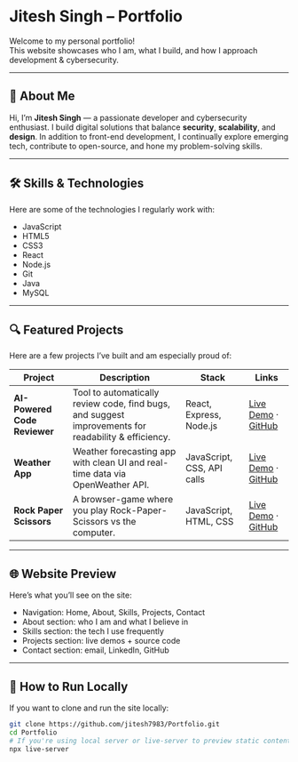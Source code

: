 # Jitesh Singh – Portfolio

Welcome to my personal portfolio!  
This website showcases who I am, what I build, and how I approach development & cybersecurity.

---

## 👤 About Me

Hi, I’m **Jitesh Singh** — a passionate developer and cybersecurity enthusiast. I build digital solutions that balance **security**, **scalability**, and **design**. In addition to front-end development, I continually explore emerging tech, contribute to open-source, and hone my problem-solving skills.

---

## 🛠 Skills & Technologies

Here are some of the technologies I regularly work with:

- JavaScript  
- HTML5  
- CSS3  
- React  
- Node.js  
- Git  
- Java  
- MySQL  

---

## 🔍 Featured Projects

Here are a few projects I’ve built and am especially proud of:

| Project | Description | Stack | Links |
|---|---|---|---|
| **AI-Powered Code Reviewer** | Tool to automatically review code, find bugs, and suggest improvements for readability & efficiency. | React, Express, Node.js | [Live Demo](https://coderevie.netlify.app) · [GitHub](https://github.com/jitesh7983/AI-code-reviewer) |
| **Weather App** | Weather forecasting app with clean UI and real-time data via OpenWeather API. | JavaScript, CSS, API calls | [Live Demo](https://jitesh7983.github.io/weather-app-js/weather-app-js/index.html) · [GitHub](https://github.com/jitesh7983/weather-app-js) |
| **Rock Paper Scissors** | A browser-game where you play Rock-Paper-Scissors vs the computer. | JavaScript, HTML, CSS | [Live Demo](https://jitesh7983.github.io/Game/js_projects/index.html) · [GitHub](https://github.com/jitesh7983/Game) |


---

## 🌐 Website Preview

Here’s what you’ll see on the site:  
- Navigation: Home, About, Skills, Projects, Contact  
- About section: who I am and what I believe in  
- Skills section: the tech I use frequently  
- Projects section: live demos + source code  
- Contact section: email, LinkedIn, GitHub

---

## 🚀 How to Run Locally

If you want to clone and run the site locally:

```bash
git clone https://github.com/jitesh7983/Portfolio.git
cd Portfolio
# If you're using local server or live-server to preview static content
npx live-server
